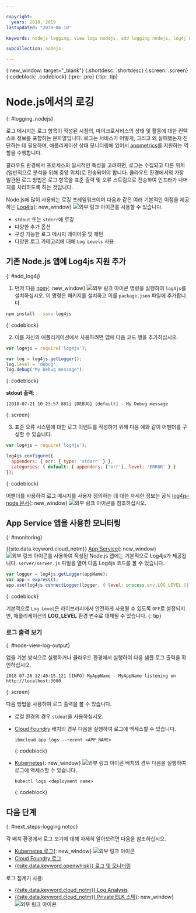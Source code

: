 ```yaml
---

copyright:
  years: 2018, 2019
lastupdated: "2019-06-10"

keywords: nodejs logging, view logs nodejs, add logging nodejs, log4j nodejs, stdout nodejs, nodejs log, output nodejs, nodejs logger

subcollection: nodejs

---
```


{:new_window: target="_blank"}
{:shortdesc: .shortdesc}
{:screen: .screen}
{:codeblock: .codeblock}
{:pre: .pre}
{:tip: .tip}

# Node.js에서의 로깅
{: #logging_nodejs}

로그 메시지는 로그 항목이 작성된 시점의, 마이크로서비스의 상태 및 활동에 대한 컨텍스트 정보를 포함하는 문자열입니다. 로그는 서비스가 어떻게, 그리고 왜 실패했는지 진단하는 데 필요하며, 애플리케이션 상태 모니터링에 있어서 [appmetrics](/docs/node?topic=nodejs-metrics)를 지원하는 역할을 수행합니다.

클라우드 환경에서 프로세스의 일시적인 특성을 고려하면, 로그는 수집되고 다른 위치(일반적으로 분석을 위해 중앙 위치)로 전송되어야 합니다. 클라우드 환경에서의 가장 일관된 로그 방법은 로그 항목을 표준 출력 및 오류 스트림으로 전송하여 인프라가 나머지를 처리하도록 하는 것입니다.

Node.js에 많이 사용되는 로깅 프레임워크이며 다음과 같은 여러 기본적인 이점을 제공하는 [Log4js](https://github.com/log4js-node/log4js-node){: new_window} ![외부 링크 아이콘](../icons/launch-glyph.svg "외부 링크 아이콘")를 사용할 수 있습니다. 
* `stdout` 또는 `stderr`에 로깅
* 다양한 추가 옵션
* 구성 가능한 로그 메시지 레이아웃 및 패턴
* 다양한 로그 카테고리에 대해 `Log Levels` 사용

## 기존 Node.js 앱에 Log4js 지원 추가
{: #add_log4j}

1. 먼저 다음 [npm](https://nodejs.org/en/){: new_window} ![외부 링크 아이콘](../icons/launch-glyph.svg "외부 링크 아이콘") 명령을 실행하여 `log4js`를 설치하십시오. 이 명령은 패키지를 설치하고 이를 `package.json` 파일에 추가합니다.
  ```bash
  npm install --save log4js
  ```
  {: codeblock}

2. 이를 자신의 애플리케이션에서 사용하려면 앱에 다음 코드 행을 추가하십시오.
  ```js
  var log4js = require('log4js');

  var log = log4js.getLogger();
  log.level = 'debug';
  log.debug("My Debug message");
  ```
  {: codeblock}

  **stdout 출력**:
  ```
  [2018-07-21 10:23:57.881] [DEBUG] [default] - My Debug message
  ```
  {: screen}

3. 표준 오류 시스템에 대한 로그 이벤트를 작성하기 위해 다음 예와 같이 어펜더를 구성할 수 있습니다.
  ```js
  var log4js = require('log4js');
  
  log4js.configure({
    appenders: { err: { type: 'stderr' } },
    categories: { default: { appenders: ['err'], level: 'ERROR' } }
  });
  ```
  {: codeblock}

  어펜더를 사용하여 로그 메시지를 사용자 정의하는 데 대한 자세한 정보는 공식 [log4js-node 문서](https://log4js-node.github.io/log4js-node/){: new_window} ![외부 링크 아이콘](../icons/launch-glyph.svg "외부 링크 아이콘")를 참조하십시오.

## App Service 앱을 사용한 모니터링
{: #monitoring}

{{site.data.keyword.cloud_notm}} [App Service](https://cloud.ibm.com/developer/appservice/dashboard){: new_window} ![외부 링크 아이콘](../icons/launch-glyph.svg "외부 링크 아이콘")를 사용하여 작성된 Node.js 앱에는 기본적으로 Log4js가 제공됩니다. `server/server.js` 파일을 열어 다음 Log4js 코드를 볼 수 있습니다.
```js
var logger = log4js.getLogger(appName);
var app = express();
app.use(log4js.connectLogger(logger, { level: process.env.LOG_LEVEL || 'info' }));
```
{: codeblock}

기본적으로 `Log Level`은 라이브러리에서 안전하게 사용될 수 있도록 `OFF`로 설정되지만, 애플리케이션의 **LOG_LEVEL** 환경 변수로 대체될 수 있습니다.
{: tip}

### 로그 출력 보기
{: #node-view-log-output}

앱을 기본 방식으로 실행하거나 클라우드 환경에서 실행하여 다음 샘플 로그 출력을 확인하십시오.
```
2018-07-26 12:40:15.121 [INFO] MyAppName - MyAppName listening on http://localhost:3000
```
{: screen}

다음 방법을 사용하여 로그 출력을 볼 수 있습니다.
* 로컬 환경의 경우 `stdout`을 사용하십시오.
* [Cloud Foundry](/docs/cli/reference?topic=cloud-cli-ibmcloud_commands_apps#ibmcloud_app_logs) 배치의 경우 다음을 실행하여 로그에 액세스할 수 있습니다.
  ```
  ibmcloud app logs --recent <APP_NAME>
  ```
  {: codeblock}

* [Kubernetes](https://kubernetes.io/docs/reference/generated/kubectl/kubectl-commands#logs){: new_window} ![외부 링크 아이콘](../icons/launch-glyph.svg "외부 링크 아이콘") 배치의 경우 다음을 실행하여 로그에 액세스할 수 있습니다.
  ```
  kubectl logs <deployment name>
  ```
  {: codeblock}

## 다음 단계
{: #next_steps-logging notoc}

각 배치 환경에서 로그 보기에 대해 자세히 알아보려면 다음을 참조하십시오.
* [Kubernetes 로그](https://kubernetes.io/docs/concepts/cluster-administration/logging/#basic-logging-in-kubernetes){: new_window} ![외부 링크 아이콘](../icons/launch-glyph.svg "외부 링크 아이콘")
* [Cloud Foundry 로그](/docs/services/CloudLogAnalysis/cfapps?topic=cloudloganalysis-logging_cf_apps)
* [{{site.data.keyword.openwhisk}} 로그 및 모니터링](/docs/openwhisk?topic=cloud-functions-logs)

로그 집계기 사용:
* [{{site.data.keyword.cloud_notm}} Log Analysis](/docs/services/CloudLogAnalysis?topic=cloudloganalysis-log_analysis_ov#log_analysis_ov)
* [{{site.data.keyword.cloud_notm}} Private ELK 스택](https://www.ibm.com/support/knowledgecenter/en/SSBS6K_2.1.0.2/manage_metrics/logging_elk.html){: new_window} ![외부 링크 아이콘](../icons/launch-glyph.svg "외부 링크 아이콘")
